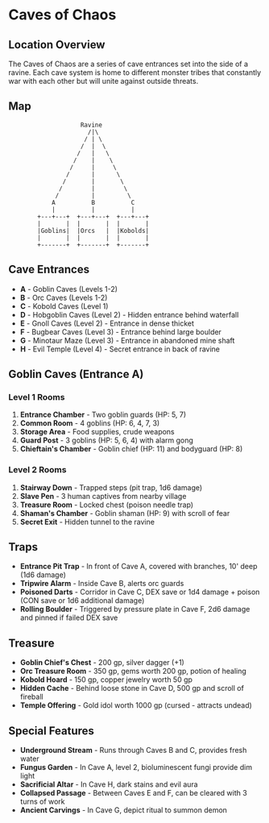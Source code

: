 # Caves of Chaos

## Location Overview
The Caves of Chaos are a series of cave entrances set into the side of a ravine. Each cave system is home to different monster tribes that constantly war with each other but will unite against outside threats.

## Map
```
                    Ravine
                      /|\
                     / | \
                    /  |  \
                   /   |   \
                  /    |    \
                 /     |     \
                /      |      \
               /       |       \
              /        |        \
             /         |         \
            A          B          C
            |          |          |
        +---+---+  +---+---+  +---+---+
        |       |  |       |  |       |
        |Goblins|  |Orcs   |  |Kobolds|
        |       |  |       |  |       |
        +-------+  +-------+  +-------+
```

## Cave Entrances
- **A** - Goblin Caves (Levels 1-2)
- **B** - Orc Caves (Levels 1-2)
- **C** - Kobold Caves (Level 1)
- **D** - Hobgoblin Caves (Level 2) - Hidden entrance behind waterfall
- **E** - Gnoll Caves (Level 2) - Entrance in dense thicket
- **F** - Bugbear Caves (Level 3) - Entrance behind large boulder
- **G** - Minotaur Maze (Level 3) - Entrance in abandoned mine shaft
- **H** - Evil Temple (Level 4) - Secret entrance in back of ravine

## Goblin Caves (Entrance A)

### Level 1 Rooms
1. **Entrance Chamber** - Two goblin guards (HP: 5, 7)
2. **Common Room** - 4 goblins (HP: 6, 4, 7, 3)
3. **Storage Area** - Food supplies, crude weapons
4. **Guard Post** - 3 goblins (HP: 5, 6, 4) with alarm gong
5. **Chieftain's Chamber** - Goblin chief (HP: 11) and bodyguard (HP: 8)

### Level 2 Rooms
1. **Stairway Down** - Trapped steps (pit trap, 1d6 damage)
2. **Slave Pen** - 3 human captives from nearby village
3. **Treasure Room** - Locked chest (poison needle trap)
4. **Shaman's Chamber** - Goblin shaman (HP: 9) with scroll of fear
5. **Secret Exit** - Hidden tunnel to the ravine

## Traps
- **Entrance Pit Trap** - In front of Cave A, covered with branches, 10' deep (1d6 damage)
- **Tripwire Alarm** - Inside Cave B, alerts orc guards
- **Poisoned Darts** - Corridor in Cave C, DEX save or 1d4 damage + poison (CON save or 1d6 additional damage)
- **Rolling Boulder** - Triggered by pressure plate in Cave F, 2d6 damage and pinned if failed DEX save

## Treasure
- **Goblin Chief's Chest** - 200 gp, silver dagger (+1)
- **Orc Treasure Room** - 350 gp, gems worth 200 gp, potion of healing
- **Kobold Hoard** - 150 gp, copper jewelry worth 50 gp
- **Hidden Cache** - Behind loose stone in Cave D, 500 gp and scroll of fireball
- **Temple Offering** - Gold idol worth 1000 gp (cursed - attracts undead)

## Special Features
- **Underground Stream** - Runs through Caves B and C, provides fresh water
- **Fungus Garden** - In Cave A, level 2, bioluminescent fungi provide dim light
- **Sacrificial Altar** - In Cave H, dark stains and evil aura
- **Collapsed Passage** - Between Caves E and F, can be cleared with 3 turns of work
- **Ancient Carvings** - In Cave G, depict ritual to summon demon
